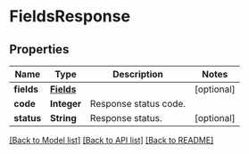 ﻿
# FieldsResponse


## Properties
Name | Type | Description | Notes
------------ | ------------- | ------------- | -------------
**fields** | [**Fields**](Fields.md) |  | [optional]
**code** | **Integer** | Response status code. | 
**status** | **String** | Response status. | [optional]


[[Back to Model list]](../../README.md#documentation-for-models) [[Back to API list]](../../README.md#documentation-for-api-endpoints) [[Back to README]](../../README.md)


